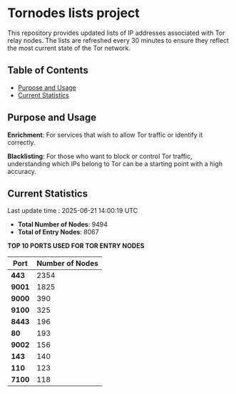 # Tornodes lists project

This repository provides updated lists of IP addresses associated with Tor relay nodes. The lists are refreshed every 30 minutes to ensure they reflect the most current state of the Tor network.

## Table of Contents

- [Purpose and Usage](#purpose-and-usage)
- [Current Statistics](#current-statistics)


## Purpose and Usage

**Enrichment**: For services that wish to allow Tor traffic or identify it correctly.

**Blacklisting**: For those who want to block or control Tor traffic, understanding which IPs belong to Tor can be a starting point with a high accuracy.

## Current Statistics

Last update time : 2025-06-21 14:00:19 UTC

- **Total Number of Nodes**: 9494
- **Total of Entry Nodes**: 8067

**TOP 10 PORTS USED FOR TOR ENTRY NODES**

| **Port** | **Number of Nodes** |
|------|-----------------|
| **443**   | 2354  |
| **9001**   | 1825  |
| **9000**   | 390  |
| **9100**   | 325  |
| **8443**   | 196  |
| **80**   | 193  |
| **9002**   | 156  |
| **143**   | 140  |
| **110**   | 123  |
| **7100**   | 118  |

